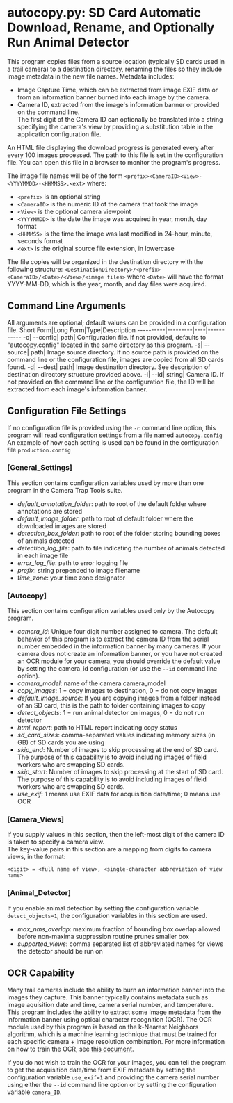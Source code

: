 # autocopy.py: SD Card Automatic Download, Rename, and Optionally Run Animal Detector

This program copies files from a source location (typically SD cards used in a trail camera)
to a destination directory, renaming the files so they include image metadata in the 
new file names.  Metadata includes:
- Image Capture Time, which can be extracted from image EXIF data or from an information banner
  burned into each image by the camera.
- Camera ID, extracted from the image's information banner or provided on the command line.  
  The first digit of the Camera ID can optionally be translated into a string specifying the 
  camera's view by providing a substitution table in the application configuration file.

An HTML file displaying the download progress is generated every after every 100 images processed.
The path to this file is set in the configuration file.  You can open this file in a browser
to monitor the program's progress.

The image file names will be of the form ```<prefix><CameraID><View>-<YYYYMMDD>-<HHMMSS>.<ext>``` where:
 -   ```<prefix>``` is an optional string
 -   ```<CameraID>``` is the numeric ID of the camera that took the image
 -   ```<View>``` is the optional camera viewpoint
 -   ```<YYYYMMDD>``` is the date the image was acquired in year, month, day format
 -   ```<HHMMSS>``` is the time the image was last modified in 24-hour, minute, seconds format
 -   ```<ext>``` is the original source file extension, in lowercase

The file copies will be organized in the destination directory with the following structure:
    ```<DestinationDirectory>/<prefix><CameraID>/<Date>/<View>/<image files>``` 
where ```<Date>``` will have the format YYYY-MM-DD, which is the year, month, and day files were acquired.    

## Command Line Arguments
All arguments are optional; default values can be provided in a configuration file.
Short Form|Long Form|Type|Description
----------|---------|----|-----------
-c| --config|    path|      Configuration file.  If not provided, defaults to "autocopy.config" located in the same directory as this program.
-s| --source|    path|      Image source directory.  If no source path is provided on the command line or the configuration file, images are copied from all SD cards found.
-d| --dest|      path|      Image destination directory.  See description of destination directory structure provided above.
-i| --id|        string|    Camera ID.  If not provided on the command line or the configuration file, the ID will be extracted from each image's information banner.

## Configuration File Settings
If no configuration file is provided using the ```-c``` command line option, this program will read configuration settings from a file named ```autocopy.config``` An example of how each setting is used can be found in the configuration file ```production.config```

### [General_Settings]   
This section contains configuration variables used by more than one program in the Camera Trap Tools suite.   
                          
* _default_annotation_folder_: path to root of the default folder where annotations are stored
* _default_image_folder_: path to root of default folder where the downloaded images are stored
* _detection_box_folder_: path to root of the folder storing bounding boxes of animals detected
* _detection_log_file_: path to file indicating the number of animals detected in each image file
* _error_log_file_: path to error logging file
* _prefix_: string prepended to image filename
* _time_zone_: your time zone designator

### [Autocopy]
This section contains configuration variables used only by the Autocopy program.

* _camera_id_: Unique four digit number assigned to camera.  The default behavior of this program is to extract the camera ID from the serial number embedded in the information banner by many cameras. If your camera does not create an information banner, or you have not created an OCR module for your camera, you should override the default value by setting the camera_id configuration (or use the ```--id``` command line option).
* _camera_model_: name of the camera camera_model
* _copy_images_: 1 = copy images to destination, 0 = do not copy images
* _default_image_source_: If you are copying images from a folder instead of an SD card, this is the path to folder containing images to copy
* _detect_objects_: 1 = run animal detector on images, 0 = do not run detector
* _html_report_: path to HTML report indicating copy status
* _sd_card_sizes_: comma-separated values indicating memory sizes (in GB) of SD cards you are using
* _skip_end_: Number of images to skip processing at the end of SD card.  The purpose of this capability is to avoid including images of field workers who are swapping SD cards.
* _skip_start_: Number of images to skip processing at the start of SD card. The purpose of this capability is to avoid including images of field workers who are swapping SD cards.
* _use_exif_: 1 means use EXIF data for acquisition date/time; 0 means use OCR

### [Camera_Views]
If you supply values in this section, then the left-most digit of the camera ID is taken to specify a camera view.  
The key-value pairs in this section are a mapping from digits to camera views, in the format: 

```<digit> = <full name of view>, <single-character abbreviation of view name>```

### [Animal_Detector]
If you enable animal detection by setting the configuration variable ```detect_objects=1```, the configuration variables in this section are used.

* _max_nms_overlap_: maximum fraction of bounding box overlap allowed before non-maxima suppression routine prunes smaller box 
* _supported_views_: comma separated list of abbreviated names for views the detector should be run on


## OCR Capability
Many trail cameras include the ability to burn an information banner into the images they capture. This banner typically contains metadata such as image aquisition date and time, camera serial number, and temperature.  This program includes the ability to extract some image metadata from the information banner using optical character recognition (OCR).  The OCR module used by this program is based on the k-Nearest Neighbors algorithm, which is a machine learning technique that must be trained for each specific camera + image resolution combination.  For more information on how to train the OCR, see [this document](https://github.com/hiltonml/camera_trap_tools/code/utils/ocr/README.md).

If you do not wish to train the OCR for your images, you can tell the program to get the acquisition date/time from EXIF metadata by setting the configuration variable ```use_exif=1``` and providing the camera serial number using either the ```--id``` command line option or by setting the configuration variable ```camera_ID```.
